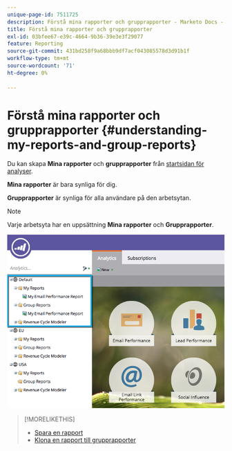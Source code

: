 ```yaml
---
unique-page-id: 7511725
description: Förstå mina rapporter och grupprapporter - Marketo Docs - produktdokumentation
title: Förstå mina rapporter och grupprapporter
exl-id: 03bfee67-e39c-4664-9b36-39e3e3f29077
feature: Reporting
source-git-commit: 431bd258f9a68bbb9df7acf043085578d3d91b1f
workflow-type: tm+mt
source-wordcount: '71'
ht-degree: 0%

---
```


# Förstå mina rapporter och grupprapporter {#understanding-my-reports-and-group-reports}

Du kan skapa **Mina rapporter** och **grupprapporter** från [startsidan för analyser](/help/marketo/product-docs/reporting/basic-reporting/creating-reports/navigating-the-analytics-home-page.md).

**Mina rapporter** är bara synliga för dig.

**Grupprapporter** är synliga för alla användare på den arbetsytan.

>[!NOTE]
>
>Varje arbetsyta har en uppsättning **Mina rapporter** och **Grupprapporter**.

![](assets/image2015-4-21-14-3a41-3a22.png)

>[!MORELIKETHIS]
>
>* [Spara en rapport](/help/marketo/product-docs/reporting/basic-reporting/creating-reports/save-a-report.md)
>* [Klona en rapport till grupprapporter](/help/marketo/product-docs/reporting/basic-reporting/report-activity/clone-a-report-to-group-reports.md)
